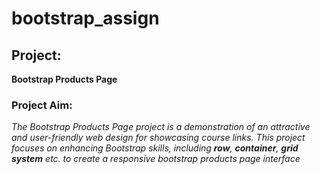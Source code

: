 # bootstrap_assign

## Project:
**Bootstrap Products Page**

### Project Aim:

*The Bootstrap Products Page project is a demonstration of an attractive and user-friendly web design for showcasing course links.
This project focuses on enhancing Bootstrap skills, including **row**, **container**, **grid system** etc. to create a responsive bootstrap products page interface*

